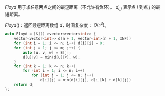$Floyd$ 用于求任意两点之间的最短距离（不允许有负环）。 $d_{i,j}$ 表示点 $i$ 到点 $j$ 的最短距离。

$Floyd()$：返回最短距离数组 $d$，时间复杂度： $O(n^3)$。

```c++
auto Floyd = [&]()->vector<vector<int>> {
    vector<vector<int>> d(n + 1, vector<int>(n + 1, INF));
    for (int i = 1; i <= n; i++) d[i][i] = 0;
    for (int j = 1; j <= m; j++) {
        auto [u, v, w] = E[j];
        d[u][v] = min(d[u][v], w);
    }
    for (int k = 1; k <= n; k++)
        for (int i = 1; i <= n; i++)
            for (int j = 1; j <= n; j++)
                d[i][j] = min(d[i][j], d[i][k] + d[k][j]);
    return d;
};
```
